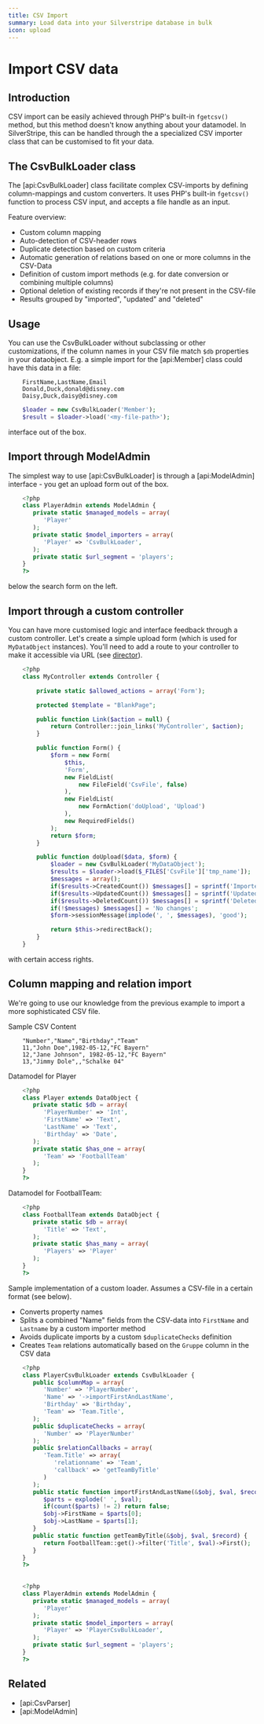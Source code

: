 ```yaml
---
title: CSV Import
summary: Load data into your Silverstripe database in bulk
icon: upload
---
```


# Import CSV data

## Introduction

CSV import can be easily achieved through PHP's built-in `fgetcsv()` method,
but this method doesn't know anything about your datamodel. In SilverStripe,
this can be handled through the a specialized CSV importer class that can
be customised to fit your data.

## The CsvBulkLoader class

The [api:CsvBulkLoader] class facilitate complex CSV-imports by defining column-mappings and custom converters.
It uses PHP's built-in `fgetcsv()` function to process CSV input, and accepts a file handle as an input.

Feature overview:

*  Custom column mapping
*  Auto-detection of CSV-header rows
*  Duplicate detection based on custom criteria
*  Automatic generation of relations based on one or more columns in the CSV-Data
*  Definition of custom import methods (e.g. for date conversion or combining multiple columns)
*  Optional deletion of existing records if they're not present in the CSV-file
*  Results grouped by "imported", "updated" and "deleted"

## Usage

You can use the CsvBulkLoader without subclassing or other customizations, if the column names
in your CSV file match `$db` properties in your dataobject. E.g. a simple import for the
[api:Member] class could have this data in a file:

```
	FirstName,LastName,Email
	Donald,Duck,donald@disney.com
	Daisy,Duck,daisy@disney.com

```

```php
	$loader = new CsvBulkLoader('Member');
	$result = $loader->load('<my-file-path>');

```
interface out of the box.

## Import through ModelAdmin

The simplest way to use [api:CsvBulkLoader] is through a [api:ModelAdmin] interface - you get an upload form out of the box.

```php
	<?php
	class PlayerAdmin extends ModelAdmin {
	   private static $managed_models = array(
	      'Player'
	   );
	   private static $model_importers = array(
	      'Player' => 'CsvBulkLoader',
	   );
	   private static $url_segment = 'players';
	}
	?>

```
below the search form on the left.

## Import through a custom controller

You can have more customised logic and interface feedback through a custom controller. 
Let's create a simple upload form (which is used for `MyDataObject` instances). 
You'll need to add a route to your controller to make it accessible via URL 
(see [director](/reference/director)).

```php
	<?php
	class MyController extends Controller {

		private static $allowed_actions = array('Form');

		protected $template = "BlankPage";

		public function Link($action = null) {
			return Controller::join_links('MyController', $action);
		}

		public function Form() {
			$form = new Form(
				$this,
				'Form',
				new FieldList(
					new FileField('CsvFile', false)
				),
				new FieldList(
					new FormAction('doUpload', 'Upload')
				),
				new RequiredFields()
			);
			return $form;
		}

		public function doUpload($data, $form) {
			$loader = new CsvBulkLoader('MyDataObject');
			$results = $loader->load($_FILES['CsvFile']['tmp_name']);
			$messages = array();
			if($results->CreatedCount()) $messages[] = sprintf('Imported %d items', $results->CreatedCount());
			if($results->UpdatedCount()) $messages[] = sprintf('Updated %d items', $results->UpdatedCount());
			if($results->DeletedCount()) $messages[] = sprintf('Deleted %d items', $results->DeletedCount());
			if(!$messages) $messages[] = 'No changes';
			$form->sessionMessage(implode(', ', $messages), 'good');

			return $this->redirectBack();
		}
	}

```
with certain access rights.

## Column mapping and relation import

We're going to use our knowledge from the previous example to import a more sophisticated CSV file.

Sample CSV Content

```
	"Number","Name","Birthday","Team"
	11,"John Doe",1982-05-12,"FC Bayern"
	12,"Jane Johnson", 1982-05-12,"FC Bayern"
	13,"Jimmy Dole",,"Schalke 04"

```
Datamodel for Player

```php
	<?php
	class Player extends DataObject {
	   private static $db = array(
	      'PlayerNumber' => 'Int',
	      'FirstName' => 'Text',
	      'LastName' => 'Text',
	      'Birthday' => 'Date',
	   );
	   private static $has_one = array(
	      'Team' => 'FootballTeam'
	   );
	}
	?>

```
Datamodel for FootballTeam:

```php
	<?php
	class FootballTeam extends DataObject {
	   private static $db = array(
	      'Title' => 'Text',
	   );
	   private static $has_many = array(
	      'Players' => 'Player'
	   );
	}
	?>

```
Sample implementation of a custom loader. Assumes a CSV-file in a certain format (see below).

*  Converts property names
*  Splits a combined "Name" fields from the CSV-data into `FirstName` and `Lastname` by a custom importer method
*  Avoids duplicate imports by a custom `$duplicateChecks` definition
*  Creates `Team` relations automatically based on the `Gruppe` column in the CSV data


```php
	<?php
	class PlayerCsvBulkLoader extends CsvBulkLoader {
	   public $columnMap = array(
	      'Number' => 'PlayerNumber', 
	      'Name' => '->importFirstAndLastName', 
	      'Birthday' => 'Birthday', 
	      'Team' => 'Team.Title', 
	   );
	   public $duplicateChecks = array(
	      'Number' => 'PlayerNumber'
	   );
	   public $relationCallbacks = array(
	      'Team.Title' => array(
	         'relationname' => 'Team',
	         'callback' => 'getTeamByTitle'
	      )
	   );
	   public static function importFirstAndLastName(&$obj, $val, $record) {
	      $parts = explode(' ', $val);
	      if(count($parts) != 2) return false;
	      $obj->FirstName = $parts[0];
	      $obj->LastName = $parts[1];
	   }
	   public static function getTeamByTitle(&$obj, $val, $record) {
	      return FootballTeam::get()->filter('Title', $val)->First();
	   }
	}
	?>
	
```

```php
	<?php
	class PlayerAdmin extends ModelAdmin {
	   private static $managed_models = array(
		  'Player'
	   );
	   private static $model_importers = array(
		  'Player' => 'PlayerCsvBulkLoader',
	   );
	   private static $url_segment = 'players';
	}
	?>

```
## Related

*  [api:CsvParser]
*  [api:ModelAdmin]
